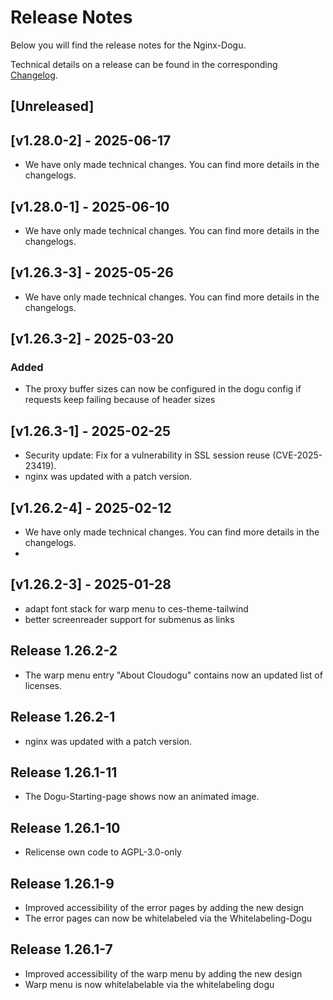 # Release Notes

Below you will find the release notes for the Nginx-Dogu.

Technical details on a release can be found in the corresponding [Changelog](https://docs.cloudogu.com/de/docs/dogus/nginx/CHANGELOG/).

## [Unreleased]

## [v1.28.0-2] - 2025-06-17
- We have only made technical changes. You can find more details in the changelogs.

## [v1.28.0-1] - 2025-06-10
- We have only made technical changes. You can find more details in the changelogs.

## [v1.26.3-3] - 2025-05-26
- We have only made technical changes. You can find more details in the changelogs.

## [v1.26.3-2] - 2025-03-20
### Added
- The proxy buffer sizes can now be configured in the dogu config if requests keep failing because of header sizes

## [v1.26.3-1] - 2025-02-25
- Security update: Fix for a vulnerability in SSL session reuse (CVE-2025-23419).
- nginx was updated with a patch version.

## [v1.26.2-4] - 2025-02-12
- We have only made technical changes. You can find more details in the changelogs.
- 
## [v1.26.2-3] - 2025-01-28
- adapt font stack for warp menu to ces-theme-tailwind
- better screenreader support for submenus as links

## Release 1.26.2-2
- The warp menu entry "About Cloudogu" contains now an updated list of licenses.

## Release 1.26.2-1
- nginx was updated with a patch version.

## Release 1.26.1-11
- The Dogu-Starting-page shows now an animated image.

## Release 1.26.1-10
- Relicense own code to AGPL-3.0-only

## Release 1.26.1-9

* Improved accessibility of the error pages by adding the new design
* The error pages can now be whitelabeled via the Whitelabeling-Dogu

## Release 1.26.1-7

* Improved accessibility of the warp menu by adding the new design
* Warp menu is now whitelabelable via the whitelabeling dogu
